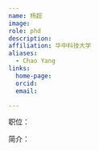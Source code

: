 ```yaml
---
name: 杨超
image: 
role: phd
description: 
affiliation: 华中科技大学
aliases:
  - Chao Yang
links:
  home-page: 
  orcid: 
  email: 

---
```


职位：

简介：
